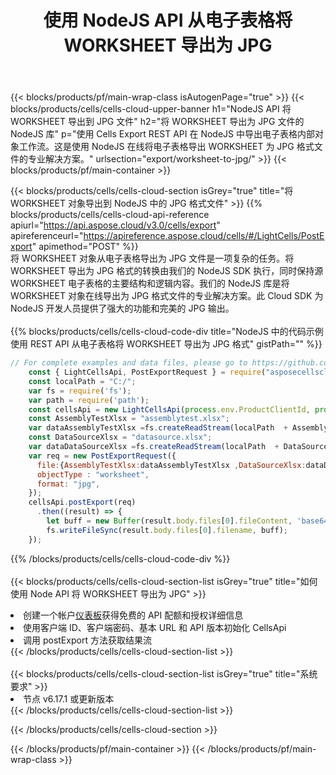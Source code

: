 ﻿---
title: 使用 NodeJS API 从电子表格将 WORKSHEET 导出为 JPG
description: Aspose.Cells Cloud REST API 支持将 Excel 文件和内部对象导出为各种格式文件。 SDK支持多种开发语言。它们包括 Android、C#、Go、Java、NodeJS、Perl、PHP、Python、Ruby 和 swift。
url: /zh/nodejs/export/worksheet-to-jpg/
---
{{< blocks/products/pf/main-wrap-class isAutogenPage="true" >}}
{{< blocks/products/cells/cells-cloud-upper-banner h1="NodeJS API 将 WORKSHEET 导出到 JPG 文件" h2="将 WORKSHEET 导出为 JPG 文件的 NodeJS 库" p="使用 Cells Export REST API 在 NodeJS 中导出电子表格内部对象工作流。这是使用 NodeJS 在线将电子表格导出 WORKSHEET 为 JPG 格式文件的专业解决方案。" urlsection="export/worksheet-to-jpg/" >}}
{{< blocks/products/pf/main-container >}}

{{< blocks/products/cells/cells-cloud-section isGrey="true" title="将 WORKSHEET 对象导出到 NodeJS 中的 JPG 格式文件" >}}
{{% blocks/products/cells/cells-cloud-api-reference apiurl="https://api.aspose.cloud/v3.0/cells/export" apireferenceurl="https://apireference.aspose.cloud/cells/#/LightCells/PostExport" apimethod="POST" %}}
<br/>
将 WORKSHEET 对象从电子表格导出为 JPG 文件是一项复杂的任务。将 WORKSHEET 导出为 JPG 格式的转换由我们的 NodeJS SDK 执行，同时保持源 WORKSHEET 电子表格的主要结构和逻辑内容。我们的 NodeJS 库是将 WORKSHEET 对象在线导出为 JPG 格式文件的专业解决方案。此 Cloud SDK 为 NodeJS 开发人员提供了强大的功能和完美的 JPG 输出。
<br/>
<br/>
{{% blocks/products/cells/cells-cloud-code-div title="NodeJS 中的代码示例使用 REST API 从电子表格将 WORKSHEET 导出为 JPG 格式" gistPath="" %}}
  
```js
// For complete examples and data files, please go to https://github.com/aspose-cells-cloud/aspose-cells-cloud-node/
    const { LightCellsApi, PostExportRequest } = require("asposecellscloud");
    const localPath = "C:/";
    var fs = require('fs');
    var path = require('path');
    const cellsApi = new LightCellsApi(process.env.ProductClientId, process.env.ProductClientSecret);
    const AssemblyTestXlsx = "assemblytest.xlsx";
    var dataAssemblyTestXlsx =fs.createReadStream(localPath  + AssemblyTestXlsx);
    const DataSourceXlsx = "datasource.xlsx";
    var dataDataSourceXlsx =fs.createReadStream(localPath  + DataSourceXlsx);
    var req = new PostExportRequest({
      file:{AssemblyTestXlsx:dataAssemblyTestXlsx ,DataSourceXlsx:dataDataSourceXlsx },
      objectType : "worksheet",
      format: "jpg",
    });
    cellsApi.postExport(req)
      .then((result) => {
        let buff = new Buffer(result.body.files[0].fileContent, 'base64');
        fs.writeFileSync(result.body.files[0].filename, buff);
    });
```
   
{{% /blocks/products/cells/cells-cloud-code-div %}}
<br/>
<br/>
{{< blocks/products/cells/cells-cloud-section-list isGrey="true" title="如何使用 Node API 将 WORKSHEET 导出为 JPG" >}}
<li>创建一个帐户<a href="https://dashboard.aspose.cloud/">仪表板</a>获得免费的 API 配额和授权详细信息</li>
<li>使用客户端 ID、客户端密码、基本 URL 和 API 版本初始化 CellsApi</li>
<li>调用 postExport 方法获取结果流</li>
{{< /blocks/products/cells/cells-cloud-section-list >}}
<br/>
<br/>
{{< blocks/products/cells/cells-cloud-section-list isGrey="true" title="系统要求" >}}
<li>节点 v6.17.1 或更新版本</li>
{{< /blocks/products/cells/cells-cloud-section-list >}}

{{< /blocks/products/cells/cells-cloud-section >}}

{{< /blocks/products/pf/main-container >}}
{{< /blocks/products/pf/main-wrap-class >}}
